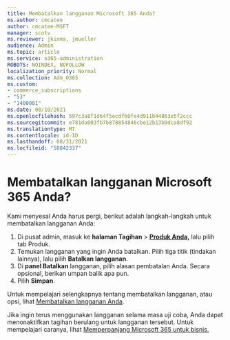 ```yaml
---
title: Membatalkan langganan Microsoft 365 Anda?
ms.author: cmcatee
author: cmcatee-MSFT
manager: scotv
ms.reviewer: jkinma, jmueller
audience: Admin
ms.topic: article
ms.service: o365-administration
ROBOTS: NOINDEX, NOFOLLOW
localization_priority: Normal
ms.collection: Adm_O365
ms.custom:
- commerce_subscriptions
- "53"
- "1400001"
ms.date: 08/10/2021
ms.openlocfilehash: 597c3a8f1d64f5ecdf60fe4d911b44863e5f2ccc
ms.sourcegitcommit: e781da003fb7b878854846cbe12b13b9dca8df92
ms.translationtype: MT
ms.contentlocale: id-ID
ms.lasthandoff: 08/31/2021
ms.locfileid: "58842337"
---
```

# <a name="canceling-your-microsoft-365-subscription"></a>Membatalkan langganan Microsoft 365 Anda?

Kami menyesal Anda harus pergi, berikut adalah langkah-langkah untuk membatalkan langganan Anda:

1. Di pusat admin, masuk ke **halaman Tagihan**  >  **[Produk Anda,](https://go.microsoft.com/fwlink/p/?linkid=842054)** lalu pilih tab Produk. 
2. Temukan langganan yang ingin Anda batalkan. Pilih tiga titik (tindakan lainnya), lalu pilih **Batalkan langganan**.
3. Di **panel Batalkan** langganan, pilih alasan pembatalan Anda. Secara opsional, berikan umpan balik apa pun.
4. Pilih **Simpan**.

Untuk mempelajari selengkapnya tentang membatalkan langganan, atau opsi, lihat [Membatalkan langganan Anda](https://docs.microsoft.com/microsoft-365/commerce/subscriptions/cancel-your-subscription).

Jika ingin terus menggunakan langganan selama masa uji coba, Anda dapat menonaktifkan tagihan berulang untuk langganan tersebut. Untuk mempelajari caranya, lihat [Memperpanjang Microsoft 365 untuk bisnis.](https://docs.microsoft.com/microsoft-365/commerce/subscriptions/renew-your-subscription)